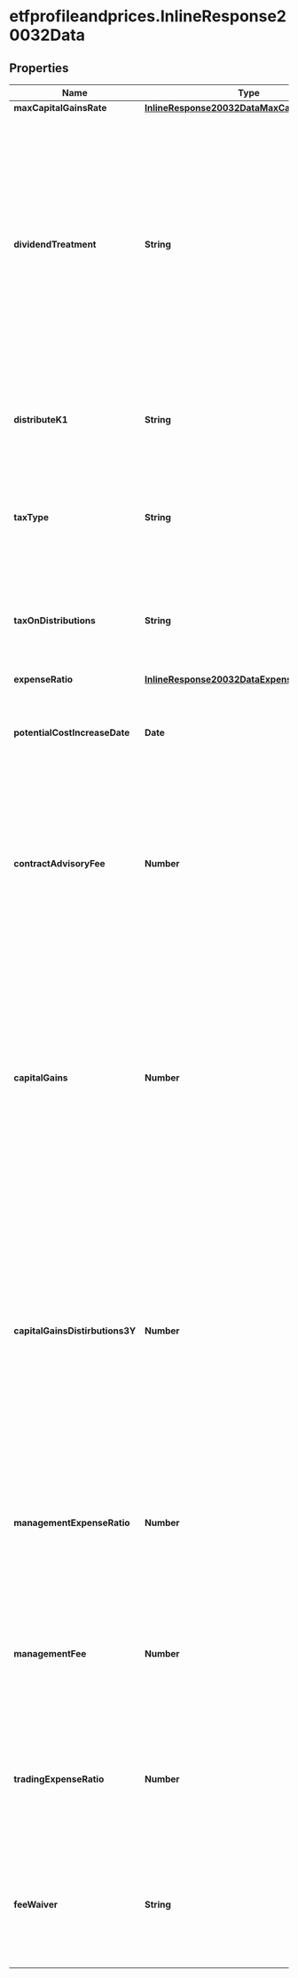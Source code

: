 # etfprofileandprices.InlineResponse20032Data

## Properties

Name | Type | Description | Notes
------------ | ------------- | ------------- | -------------
**maxCapitalGainsRate** | [**InlineResponse20032DataMaxCapitalGainsRate**](InlineResponse20032DataMaxCapitalGainsRate.md) |  | [optional] 
**dividendTreatment** | **String** | Describes whether dividend income received by the ETP is distributed to ETP shareholders or capitalised (reinvested) into the ETP, text and standardized value available. This data is available for all the Canada and Europe regions. | [optional] 
**distributeK1** | **String** | Flags ETPs that distribute K-1 tax forms. This data is available for the US regions. | [optional] 
**taxType** | **String** | Type of the tax applicable on the distribution. This data is available for the US regions. | [optional] 
**taxOnDistributions** | **String** | Tax treatment of the ETP&#39;s regular distributions. This data is available for the US regions. | [optional] 
**expenseRatio** | [**InlineResponse20032DataExpenseRatio**](InlineResponse20032DataExpenseRatio.md) |  | [optional] 
**potentialCostIncreaseDate** | **Date** | Expiration date of any fee waivers. This data is available for the US and Canada regions. | [optional] 
**contractAdvisoryFee** | **Number** | The advisors fee excluding any additional costs or fees; A subset of the total expense ratio. This data is available for the Canada regions. | [optional] 
**capitalGains** | **Number** | Realized capital gains or losses reported on the ETP&#39;s most recent annual or semi-annual report. Gains must generally be paid out as a distribution at year-end, while losses can be banked to offset future gains. This data is available only for the US regions. | [optional] 
**capitalGainsDistirbutions3Y** | **Number** | The average annual capital gains paid out to shareholders over the past 3 calendar years, measured as a percent of net asset value (NAV) on the final trading day of each previous year. This data is available for the US region only. | [optional] 
**managementExpenseRatio** | **Number** | Total net annual cost associated with holding the ETP, expressed as a percentage. This data is available for the Canada regions. | [optional] 
**managementFee** | **Number** | Annual fee collected by fund manager, expressed as a percentage. This data is available for the Canada region. | [optional] 
**tradingExpenseRatio** | **Number** | Estimated annual costs associated with trading the underlying holdings. This data is available for the Canada region. | [optional] 
**feeWaiver** | **String** | A reduction in annual ETP expenses, expressed as a percentage. This data is available for the Canada region. | [optional] 


